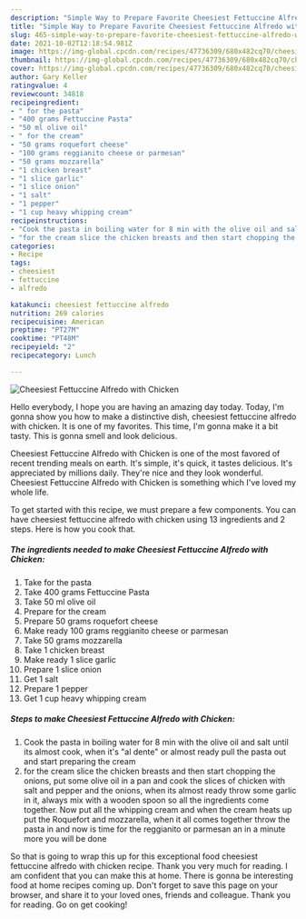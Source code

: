 ```yaml
---
description: "Simple Way to Prepare Favorite Cheesiest Fettuccine Alfredo with Chicken"
title: "Simple Way to Prepare Favorite Cheesiest Fettuccine Alfredo with Chicken"
slug: 465-simple-way-to-prepare-favorite-cheesiest-fettuccine-alfredo-with-chicken
date: 2021-10-02T12:18:54.981Z
image: https://img-global.cpcdn.com/recipes/47736309/680x482cq70/cheesiest-fettuccine-alfredo-with-chicken-recipe-main-photo.jpg
thumbnail: https://img-global.cpcdn.com/recipes/47736309/680x482cq70/cheesiest-fettuccine-alfredo-with-chicken-recipe-main-photo.jpg
cover: https://img-global.cpcdn.com/recipes/47736309/680x482cq70/cheesiest-fettuccine-alfredo-with-chicken-recipe-main-photo.jpg
author: Gary Keller
ratingvalue: 4
reviewcount: 34818
recipeingredient:
- " for the pasta"
- "400 grams Fettuccine Pasta"
- "50 ml olive oil"
- " for the cream"
- "50 grams roquefort cheese"
- "100 grams reggianito cheese or parmesan"
- "50 grams mozzarella"
- "1 chicken breast"
- "1 slice garlic"
- "1 slice onion"
- "1 salt"
- "1 pepper"
- "1 cup heavy whipping cream"
recipeinstructions:
- "Cook the pasta in boiling water for 8 min with the olive oil and salt until its almost cook, when it&#39;s &#34;al dente&#34; or almost ready pull the pasta out and start preparing the cream"
- "for the cream slice the chicken breasts and then start chopping the onions, put some olive oil in a pan and cook the slices of chicken with salt and pepper and the onions, when its almost ready throw some garlic in it, always mix with a wooden spoon so all the ingredients come together. Now put all the  whipping cream and when the cream heats up put the Roquefort and mozzarella, when it all comes together throw the pasta in and now is time for the reggianito or parmesan an in a minute more you will be done"
categories:
- Recipe
tags:
- cheesiest
- fettuccine
- alfredo

katakunci: cheesiest fettuccine alfredo 
nutrition: 269 calories
recipecuisine: American
preptime: "PT27M"
cooktime: "PT48M"
recipeyield: "2"
recipecategory: Lunch

---
```



![Cheesiest Fettuccine Alfredo with Chicken](https://img-global.cpcdn.com/recipes/47736309/680x482cq70/cheesiest-fettuccine-alfredo-with-chicken-recipe-main-photo.jpg)

Hello everybody, I hope you are having an amazing day today. Today, I'm gonna show you how to make a distinctive dish, cheesiest fettuccine alfredo with chicken. It is one of my favorites. This time, I'm gonna make it a bit tasty. This is gonna smell and look delicious.

Cheesiest Fettuccine Alfredo with Chicken is one of the most favored of recent trending meals on earth. It's simple, it's quick, it tastes delicious. It's appreciated by millions daily. They're nice and they look wonderful. Cheesiest Fettuccine Alfredo with Chicken is something which I've loved my whole life.




To get started with this recipe, we must prepare a few components. You can have cheesiest fettuccine alfredo with chicken using 13 ingredients and 2 steps. Here is how you cook that.

<!--inarticleads1-->

##### The ingredients needed to make Cheesiest Fettuccine Alfredo with Chicken:

1. Take  for the pasta
1. Take 400 grams Fettuccine Pasta
1. Take 50 ml olive oil
1. Prepare  for the cream
1. Prepare 50 grams roquefort cheese
1. Make ready 100 grams reggianito cheese or parmesan
1. Take 50 grams mozzarella
1. Take 1 chicken breast
1. Make ready 1 slice garlic
1. Prepare 1 slice onion
1. Get 1 salt
1. Prepare 1 pepper
1. Get 1 cup heavy whipping cream




<!--inarticleads2-->

##### Steps to make Cheesiest Fettuccine Alfredo with Chicken:

1. Cook the pasta in boiling water for 8 min with the olive oil and salt until its almost cook, when it&#39;s &#34;al dente&#34; or almost ready pull the pasta out and start preparing the cream
1. for the cream slice the chicken breasts and then start chopping the onions, put some olive oil in a pan and cook the slices of chicken with salt and pepper and the onions, when its almost ready throw some garlic in it, always mix with a wooden spoon so all the ingredients come together. Now put all the  whipping cream and when the cream heats up put the Roquefort and mozzarella, when it all comes together throw the pasta in and now is time for the reggianito or parmesan an in a minute more you will be done




So that is going to wrap this up for this exceptional food cheesiest fettuccine alfredo with chicken recipe. Thank you very much for reading. I am confident that you can make this at home. There is gonna be interesting food at home recipes coming up. Don't forget to save this page on your browser, and share it to your loved ones, friends and colleague. Thank you for reading. Go on get cooking!
